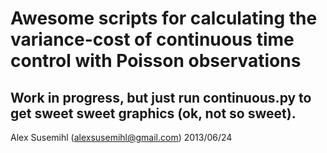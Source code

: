 Awesome scripts for calculating the variance-cost of continuous time control with Poisson observations
======
Work in progress, but just run continuous.py to get sweet sweet graphics (ok, not so sweet).
------
Alex Susemihl (alexsusemihl@gmail.com) 2013/06/24
